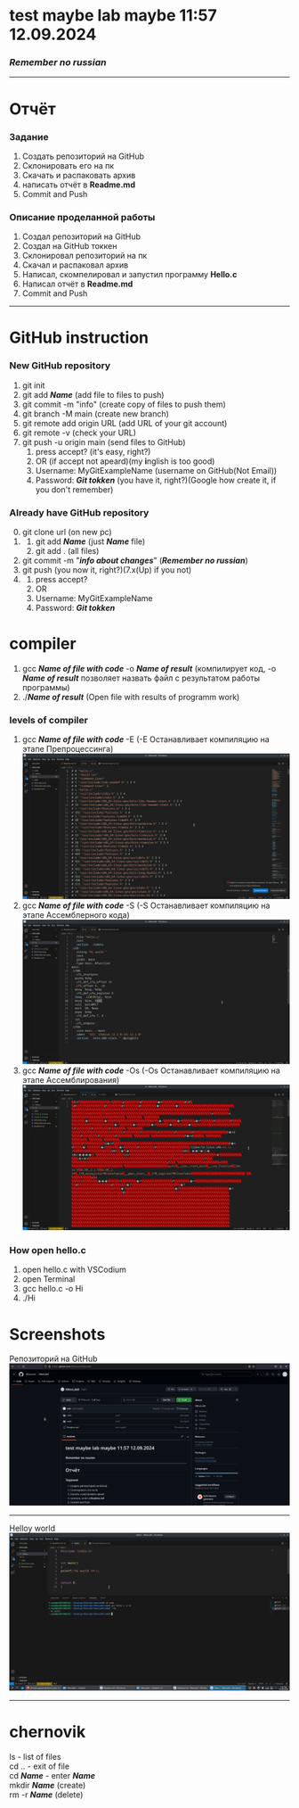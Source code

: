 # test maybe lab maybe 11:57 12.09.2024 
### ***Remember no russian***


---
# Отчёт
### Задание
1. Создать репозиторий на GitHub
2. Склонировать его на пк
3. Скачать и распаковать архив
4. написать отчёт в **Readme.md**
5. Commit and Push


### Описание проделанной работы
1. Создал репозиторий на GitHub
2. Создал на GitHub токкен
3. Склонировал репозиторий на пк
2. Скачал и распаковал архив
3. Написал, скомпелировал и запустил программу **Hello.c**
3. Написал отчёт в **Readme.md**
4. Commit and Push


---
# GitHub instruction
### New GitHub repository
1. git init
2. git add ***Name***                (add file to files to push)
3. git commit -m "info"              (create copy of files to push them)
4. git branch -M main                (create new branch)
5. git remote add origin URL         (add URL of your git account)
6. git remote -v                     (check your URL)
7. git push -u origin main           (send files to GitHub)
    1. press accept?                 (it's easy, right?)
    2. OR                            (if accept not apeard)(my **i**nglish is too good)
    3. Username: MyGitExampleName    (username on GitHub(Not Email))
    4. Password: ***Git tokken***    (you have it, right?)(Google how create it, if you don't remember)


### Already have GitHub repository
0. git clone url                     (on new pc)
1. 1. git add ***Name***             (just ***Name*** file)
   2.   git add .                    (all files)
2. git commit -m "***info about changes***"   (***Remember no russian***)
3. git push                          (you now it, right?)(7.x(Up) if you not)
4.  1. press accept?
    2. OR
    3. Username: MyGitExampleName
    4. Password: ***Git tokken***


# compiler
1. gcc ***Name of file with code*** -o ***Name of result*** (компилирует код, -o ***Name of result*** позволяет назвать файл с результатом работы программы)
2. ./***Name of result*** (Open file with results of programm work)

### levels of compiler
1. gcc ***Name of file with code*** -E (-E Останавливает компиляцию на этапе Препроцессинга)
![](Comp_E_scr.png)
2. gcc ***Name of file with code*** -S (-S Останавливает компиляцию на этапе Ассемблерного кода)
![](Comp_S_scr.png)
3. gcc ***Name of file with code*** -Os (-Os Останавливает компиляцию на этапе Ассемблирования)
![](Comp_Os_scr.png)

### How open hello.c
1. open hello.c with VSCodium
2. open Terminal
2. gcc hello.c -o Hi 
3. ./Hi

# Screenshots

Репозиторий на GitHub
![](GitScreen.png)

---

Helloy world
![](HiWorldScreen.png)


---
# chernovik
ls - list of files  
cd .. - exit of file  
cd ***Name*** - enter ***Name***  
mkdir ***Name*** (create)  
rm -r ***Name*** (delete)  

